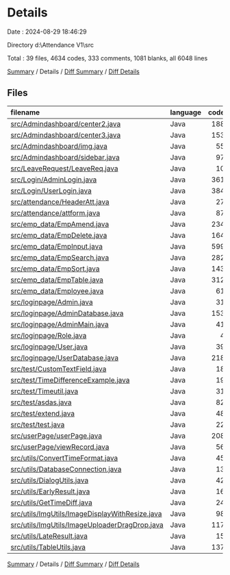# Details

Date : 2024-08-29 18:46:29

Directory d:\\Attendance V1\\src

Total : 39 files,  4634 codes, 333 comments, 1081 blanks, all 6048 lines

[Summary](results.md) / Details / [Diff Summary](diff.md) / [Diff Details](diff-details.md)

## Files
| filename | language | code | comment | blank | total |
| :--- | :--- | ---: | ---: | ---: | ---: |
| [src/Admindashboard/center2.java](/src/Admindashboard/center2.java) | Java | 188 | 20 | 36 | 244 |
| [src/Admindashboard/center3.java](/src/Admindashboard/center3.java) | Java | 153 | 16 | 25 | 194 |
| [src/Admindashboard/img.java](/src/Admindashboard/img.java) | Java | 55 | 2 | 18 | 75 |
| [src/Admindashboard/sidebar.java](/src/Admindashboard/sidebar.java) | Java | 97 | 5 | 19 | 121 |
| [src/LeaveRequest/LeaveReq.java](/src/LeaveRequest/LeaveReq.java) | Java | 10 | 0 | 3 | 13 |
| [src/Login/AdminLogin.java](/src/Login/AdminLogin.java) | Java | 361 | 2 | 83 | 446 |
| [src/Login/UserLogin.java](/src/Login/UserLogin.java) | Java | 384 | 1 | 81 | 466 |
| [src/attendance/HeaderAtt.java](/src/attendance/HeaderAtt.java) | Java | 27 | 0 | 8 | 35 |
| [src/attendance/attform.java](/src/attendance/attform.java) | Java | 87 | 11 | 21 | 119 |
| [src/emp_data/EmpAmend.java](/src/emp_data/EmpAmend.java) | Java | 234 | 3 | 47 | 284 |
| [src/emp_data/EmpDelete.java](/src/emp_data/EmpDelete.java) | Java | 164 | 23 | 32 | 219 |
| [src/emp_data/EmpInput.java](/src/emp_data/EmpInput.java) | Java | 599 | 40 | 124 | 763 |
| [src/emp_data/EmpSearch.java](/src/emp_data/EmpSearch.java) | Java | 282 | 28 | 60 | 370 |
| [src/emp_data/EmpSort.java](/src/emp_data/EmpSort.java) | Java | 143 | 9 | 43 | 195 |
| [src/emp_data/EmpTable.java](/src/emp_data/EmpTable.java) | Java | 312 | 20 | 80 | 412 |
| [src/emp_data/Employee.java](/src/emp_data/Employee.java) | Java | 61 | 1 | 16 | 78 |
| [src/loginpage/Admin.java](/src/loginpage/Admin.java) | Java | 31 | 2 | 10 | 43 |
| [src/loginpage/AdminDatabase.java](/src/loginpage/AdminDatabase.java) | Java | 153 | 5 | 23 | 181 |
| [src/loginpage/AdminMain.java](/src/loginpage/AdminMain.java) | Java | 41 | 7 | 15 | 63 |
| [src/loginpage/Role.java](/src/loginpage/Role.java) | Java | 4 | 0 | 3 | 7 |
| [src/loginpage/User.java](/src/loginpage/User.java) | Java | 39 | 2 | 13 | 54 |
| [src/loginpage/UserDatabase.java](/src/loginpage/UserDatabase.java) | Java | 218 | 20 | 54 | 292 |
| [src/test/CustomTextField.java](/src/test/CustomTextField.java) | Java | 18 | 16 | 13 | 47 |
| [src/test/TimeDifferenceExample.java](/src/test/TimeDifferenceExample.java) | Java | 19 | 5 | 7 | 31 |
| [src/test/Timeutil.java](/src/test/Timeutil.java) | Java | 31 | 2 | 9 | 42 |
| [src/test/asdas.java](/src/test/asdas.java) | Java | 82 | 6 | 17 | 105 |
| [src/test/extend.java](/src/test/extend.java) | Java | 48 | 4 | 12 | 64 |
| [src/test/test.java](/src/test/test.java) | Java | 22 | 2 | 6 | 30 |
| [src/userPage/userPage.java](/src/userPage/userPage.java) | Java | 208 | 18 | 54 | 280 |
| [src/userPage/viewRecord.java](/src/userPage/viewRecord.java) | Java | 56 | 5 | 15 | 76 |
| [src/utils/ConvertTimeFormat.java](/src/utils/ConvertTimeFormat.java) | Java | 45 | 2 | 7 | 54 |
| [src/utils/DatabaseConnection.java](/src/utils/DatabaseConnection.java) | Java | 13 | 0 | 5 | 18 |
| [src/utils/DialogUtils.java](/src/utils/DialogUtils.java) | Java | 42 | 2 | 12 | 56 |
| [src/utils/EarlyResult.java](/src/utils/EarlyResult.java) | Java | 16 | 0 | 6 | 22 |
| [src/utils/GetTimeDiff.java](/src/utils/GetTimeDiff.java) | Java | 24 | 15 | 15 | 54 |
| [src/utils/ImgUtils/ImageDisplayWithResize.java](/src/utils/ImgUtils/ImageDisplayWithResize.java) | Java | 98 | 17 | 29 | 144 |
| [src/utils/ImgUtils/ImageUploaderDragDrop.java](/src/utils/ImgUtils/ImageUploaderDragDrop.java) | Java | 117 | 6 | 21 | 144 |
| [src/utils/LateResult.java](/src/utils/LateResult.java) | Java | 15 | 0 | 5 | 20 |
| [src/utils/TableUtils.java](/src/utils/TableUtils.java) | Java | 137 | 16 | 34 | 187 |

[Summary](results.md) / Details / [Diff Summary](diff.md) / [Diff Details](diff-details.md)